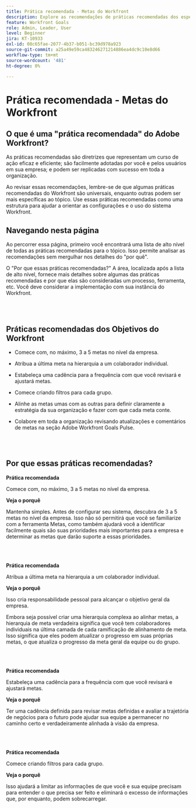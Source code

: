 ```yaml
---
title: Prática recomendada - Metas do Workfront
description: Explore as recomendações de práticas recomendadas dos especialistas da Adobe Workfront sobre a configuração, o gerenciamento e o uso dos Objetivos da Workfront.
feature: Workfront Goals
role: Admin, Leader, User
level: Beginner
jira: KT-10933
exl-id: 08c65fae-2077-4b37-b051-bc39d978a923
source-git-commit: a25a49e59ca483246271214886ea4dc9c10e8d66
workflow-type: tm+mt
source-wordcount: '481'
ht-degree: 0%

---
```


# Prática recomendada - Metas do Workfront

## O que é uma &quot;prática recomendada&quot; do Adobe Workfront?

As práticas recomendadas são diretrizes que representam um curso de ação eficaz e eficiente; são facilmente adotadas por você e pelos usuários em sua empresa; e podem ser replicadas com sucesso em toda a organização.

Ao revisar essas recomendações, lembre-se de que algumas práticas recomendadas do Workfront são universais, enquanto outras podem ser mais específicas ao tópico. Use essas práticas recomendadas como uma estrutura para ajudar a orientar as configurações e o uso do sistema Workfront.

## Navegando nesta página

Ao percorrer essa página, primeiro você encontrará uma lista de alto nível de todas as práticas recomendadas para o tópico. Isso permite analisar as recomendações sem mergulhar nos detalhes do &quot;por quê&quot;.

O &quot;Por que essas práticas recomendadas?&quot; A área, localizada após a lista de alto nível, fornece mais detalhes sobre algumas das práticas recomendadas e por que elas são consideradas um processo, ferramenta, etc. Você deve considerar a implementação com sua instância do Workfront.

</br>
</br>


## Práticas recomendadas dos Objetivos do Workfront

* Comece com, no máximo, 3 a 5 metas no nível da empresa.

* Atribua a última meta na hierarquia a um colaborador individual.

* Estabeleça uma cadência para a frequência com que você revisará e ajustará metas.

* Comece criando filtros para cada grupo.

* Alinhe as metas umas com as outras para definir claramente a estratégia da sua organização e fazer com que cada meta conte.

* Colabore em toda a organização revisando atualizações e comentários de metas na seção Adobe Workfront Goals Pulse.

</br>
</br>

## Por que essas práticas recomendadas?

**Prática recomendada**

Comece com, no máximo, 3 a 5 metas no nível da empresa.



**Veja o porquê**

Mantenha simples. Antes de configurar seu sistema, descubra de 3 a 5 metas no nível da empresa. Isso não só permitirá que você se familiarize com a ferramenta Metas, como também ajudará você a identificar facilmente quais são suas prioridades mais importantes para a empresa e determinar as metas que darão suporte a essas prioridades.

</br>
</br>

**Prática recomendada**

Atribua a última meta na hierarquia a um colaborador individual.



**Veja o porquê**

Isso cria responsabilidade pessoal para alcançar o objetivo geral da empresa.



Embora seja possível criar uma hierarquia complexa ao alinhar metas, a hierarquia de meta verdadeira significa que você tem colaboradores individuais na última camada de cada ramificação de alinhamento de meta. Isso significa que eles podem atualizar o progresso em suas próprias metas, o que atualiza o progresso da meta geral da equipe ou do grupo.

</br>
</br>


**Prática recomendada**

Estabeleça uma cadência para a frequência com que você revisará e ajustará metas.



**Veja o porquê**

Ter uma cadência definida para revisar metas definidas e avaliar a trajetória de negócios para o futuro pode ajudar sua equipe a permanecer no caminho certo e verdadeiramente alinhada à visão da empresa.


</br>
</br>

**Prática recomendada**

Comece criando filtros para cada grupo.



**Veja o porquê**

Isso ajudará a limitar as informações de que você e sua equipe precisam para entender o que precisa ser feito e eliminará o excesso de informações que, por enquanto, podem sobrecarregar.
